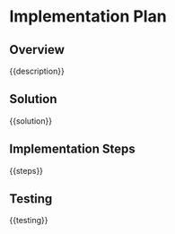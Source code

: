 # Implementation Plan

## Overview
{{description}}

## Solution
{{solution}}

## Implementation Steps
{{steps}}

## Testing
{{testing}}